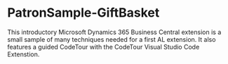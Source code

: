 # PatronSample-GiftBasket
This introductory Microsoft Dynamics 365 Business Central extension is a small sample of many techniques needed for a first AL extension.  It also features a guided CodeTour with the CodeTour Visual Studio Code Extenstion.

